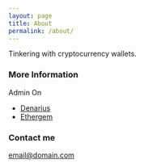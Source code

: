 ```yaml
---
layout: page
title: About
permalink: /about/
---
```


Tinkering with cryptocurrency wallets.

### More Information

Admin On  
- [Denarius](https://denarius.io)  
- [Ethergem](https://egem.io)  

### Contact me

[email@domain.com](mailto:email@domain.com)
